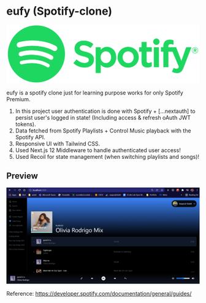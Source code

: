 # eufy (Spotify-clone)

![Spotify](https://raw.githubusercontent.com/swapnalshahil/eufy/main/img/spotify_logo.png?token=AN6Z3MON66Y5B6JO7ROPFI3B2WHC4)

eufy is a spotify clone just for learning purpose works for only Spotify Premium.

1. In this project user authentication is done with Spotify + [...nextauth] to persist user's logged in state! (Including access & refresh oAuth JWT tokens).
2. Data fetched from Spotify Playlists + Control Music playback with the Spotify API.
3. Responsive UI with Tailwind CSS.
4. Used Next.js 12 Middleware to handle authenticated user access!
5. Used Recoil for state management (when switching playlists and songs)!

## Preview

![local](https://raw.githubusercontent.com/swapnalshahil/eufy/main/img/local.png?token=AN6Z3MPYP7RHUDSS3OJMGU3B2WHUY)

Reference: https://developer.spotify.com/documentation/general/guides/ 
